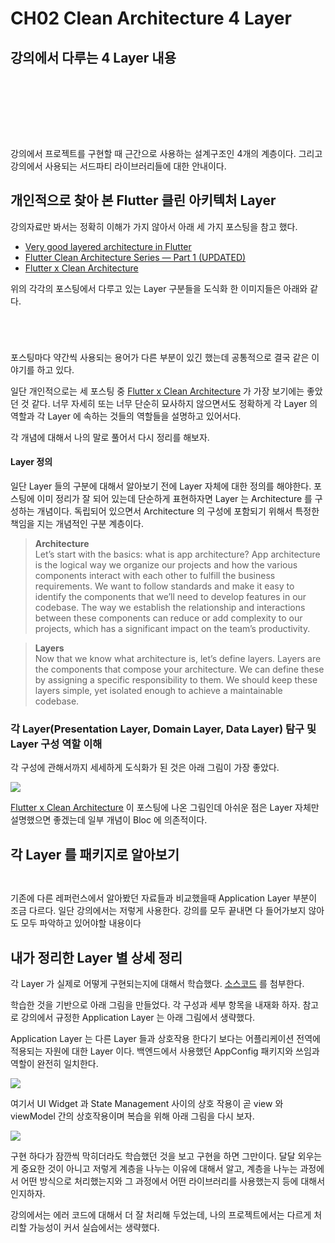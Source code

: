 # CH02 Clean Architecture 4 Layer

## 강의에서 다루는 4 Layer 내용

&#x20;     &#x20;

<figure><img src="https://fistkim101.github.io/images/flutter_clean_architecture_01_1.png" alt=""><figcaption></figcaption></figure>

<figure><img src="https://fistkim101.github.io/images/flutter_clean_architecture_01_2.png" alt=""><figcaption></figcaption></figure>

<figure><img src="https://fistkim101.github.io/images/flutter_clean_architecture_01_3.png" alt=""><figcaption></figcaption></figure>

<figure><img src="https://fistkim101.github.io/images/flutter_clean_architecture_01_4.png" alt=""><figcaption></figcaption></figure>

<figure><img src="https://fistkim101.github.io/images/flutter_clean_architecture_01_5.png" alt=""><figcaption></figcaption></figure>

<figure><img src="https://fistkim101.github.io/images/flutter_clean_architecture_01_6.png" alt=""><figcaption></figcaption></figure>

<figure><img src="https://fistkim101.github.io/images/flutter_clean_architecture_01_7.png" alt=""><figcaption></figcaption></figure>

<figure><img src="https://fistkim101.github.io/images/flutter_clean_architecture_01_8.png" alt=""><figcaption></figcaption></figure>

강의에서 프로젝트를 구현할 때 근간으로 사용하는 설계구조인 4개의 계층이다. 그리고 강의에서 사용되는 서드파티 라이브러리들에 대한 안내이다.



## 개인적으로 찾아 본 Flutter 클린 아키텍처 Layer

강의자료만 봐서는 정확히 이해가 가지 않아서 아래 세 가지 포스팅을 참고 했다.

* [Very good layered architecture in Flutter](https://verygood.ventures/blog/very-good-flutter-architecture)
* [Flutter Clean Architecture Series — Part 1 (UPDATED)](https://devmuaz.medium.com/flutter-clean-architecture-series-part-1-d2d4c2e75c47)
* [Flutter x Clean Architecture](https://itnext.io/flutter-clean-architecture-b53ce9e19d5a)

위의 각각의 포스팅에서 다루고 있는 Layer 구분들을 도식화 한 이미지들은 아래와 같다.  &#x20;

<figure><img src="https://fistkim101.github.io/images/flutter_layer_1.png" alt=""><figcaption></figcaption></figure>

<figure><img src="https://fistkim101.github.io/images/flutter_layer_2.png" alt=""><figcaption></figcaption></figure>

<figure><img src="https://fistkim101.github.io/images/flutter_layer_3.png" alt=""><figcaption></figcaption></figure>

<figure><img src="https://fistkim101.github.io/images/flutter_layer_4.png" alt=""><figcaption></figcaption></figure>

포스팅마다 약간씩 사용되는 용어가 다른 부분이 있긴 했는데 공통적으로 결국 같은 이야기를 하고 있다.

일단 개인적으로는 세 포스팅 중 [Flutter x Clean Architecture](https://itnext.io/flutter-clean-architecture-b53ce9e19d5a) 가 가장 보기에는 좋았던 것 같다. 너무 자세히 또는 너무 단순히 묘사하지 않으면서도 정확하게 각 Layer 의 역할과 각 Layer 에 속하는 것들의 역할들을 설명하고 있어서다.

각 개념에 대해서 나의 말로 풀어서 다시 정리를 해보자.

#### Layer 정의 <a href="#layer" id="layer"></a>

일단 Layer 들의 구분에 대해서 알아보기 전에 Layer 자체에 대한 정의를 해야한다. 포스팅에 이미 정리가 잘 되어 있는데 단순하게 표현하자면 Layer 는 Architecture 를 구성하는 개념이다. 독립되어 있으면서 Architecture 의 구성에 포함되기 위해서 특정한 책임을 지는 개념적인 구분 계층이다.

> **Architecture**\
> Let’s start with the basics: what is app architecture? App architecture is the logical way we organize our projects and how the various components interact with each other to fulfill the business requirements. We want to follow standards and make it easy to identify the components that we’ll need to develop features in our codebase. The way we establish the relationship and interactions between these components can reduce or add complexity to our projects, which has a significant impact on the team’s productivity.

> **Layers**\
> Now that we know what architecture is, let’s define layers. Layers are the components that compose your architecture. We can define these by assigning a specific responsibility to them. We should keep these layers simple, yet isolated enough to achieve a maintainable codebase.



### 각 Layer(Presentation Layer, Domain Layer, Data Layer) 탐구 및 Layer 구성 역할 이해 <a href="#layerpresentation-layer-domain-layer-data-layer-layer" id="layerpresentation-layer-domain-layer-data-layer-layer"></a>

각 구성에 관해서까지 세세하게 도식화가 된 것은 아래 그림이 가장 좋았다.

![](https://fistkim101.github.io/images/flutter\_layer\_4.png)

[Flutter x Clean Architecture](https://itnext.io/flutter-clean-architecture-b53ce9e19d5a) 이 포스팅에 나온 그림인데 아쉬운 점은 Layer 자체만 설명했으면 좋겠는데 일부 개념이 Bloc 에 의존적이다.

## 각 Layer 를 패키지로 알아보기

&#x20;

<figure><img src="https://fistkim101.github.io/images/concept_layers_01.png" alt=""><figcaption></figcaption></figure>

<figure><img src="https://fistkim101.github.io/images/concept_layers_02.png" alt=""><figcaption></figcaption></figure>

기존에 다른 레퍼런스에서 알아봤던 자료들과 비교했을때 Application Layer 부분이 조금 다르다. 일단 강의에서는 저렇게 사용한다. 강의를 모두 끝내면 다 들어가보지 않아도 모두 파악하고 있어야할 내용이다

## 내가 정리한 Layer 별 상세 정리

각 Layer 가 실제로 어떻게 구현되는지에 대해서 학습했다. [소스코드](https://github.com/fistkim101/flutter-clean-architecture-study) 를 첨부한다.

학습한 것을 기반으로 아래 그림을 만들었다. 각 구성과 세부 항목을 내재화 하자. 참고로 강의에서 규정한 Application Layer 는 아래 그림에서 생략했다.

Application Layer 는 다른 Layer 들과 상호작용 한다기 보다는 어플리케이션 전역에 적용되는 자원에 대한 Layer 이다. 백엔드에서 사용했던 AppConfig 패키지와 쓰임과 역할이 완전히 일치한다.

![](https://fistkim101.github.io/images/concept\_3layer.png)

여기서 UI Widget 과 State Management 사이의 상호 작용이 곧 view 와 viewModel 간의 상호작용이며 복습을 위해 아래 그림을 다시 보자.

![](https://fistkim101.github.io/images/concept\_view\_viewmodel.png)

구현 하다가 잠깐씩 막히더라도 학습했던 것을 보고 구현을 하면 그만이다. 달달 외우는게 중요한 것이 아니고 저렇게 계층을 나누는 이유에 대해서 알고, 계층을 나누는 과정에서 어떤 방식으로 처리했는지와 그 과정에서 어떤 라이브러리를 사용했는지 등에 대해서 인지하자.

강의에서는 에러 코드에 대해서 더 잘 처리해 두었는데, 나의 프로젝트에서는 다르게 처리할 가능성이 커서 실습에서는 생략했다.
